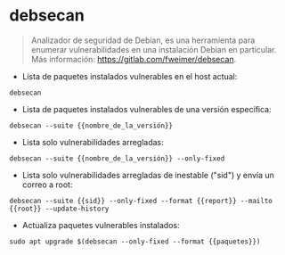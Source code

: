 # debsecan

> Analizador de seguridad de Debian, es una herramienta para enumerar vulnerabilidades en una instalación Debian en particular.
> Más información: <https://gitlab.com/fweimer/debsecan>.

- Lista de paquetes instalados vulnerables en el host actual:

`debsecan`

- Lista de paquetes instalados vulnerables de una versión específica:

`debsecan --suite {{nombre_de_la_versión}}`

- Lista solo vulnerabilidades arregladas:

`debsecan --suite {{nombre_de_la_versión}} --only-fixed`

- Lista solo vulnerabilidades arregladas de inestable ("sid") y envía un correo a root:

`debsecan --suite {{sid}} --only-fixed --format {{report}} --mailto {{root}} --update-history`

- Actualiza paquetes vulnerables instalados:

`sudo apt upgrade $(debsecan --only-fixed --format {{paquetes}})`
